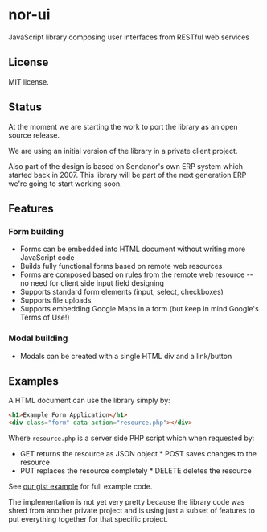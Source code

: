 nor-ui
======

JavaScript library composing user interfaces from RESTful web services

License
-------

MIT license.

Status
------

At the moment we are starting the work to port the library as an open source 
release.

We are using an initial version of the library in a private client project. 

Also part of the design is based on Sendanor's own ERP system which started 
back in 2007. This library will be part of the next generation ERP we're going 
to start working soon.

Features
--------

### Form building

* Forms can be embedded into HTML document without writing more JavaScript code
* Builds fully functional forms based on remote web resources
* Forms are composed based on rules from the remote web resource -- no need for client side input field designing
* Supports standard form elements (input, select, checkboxes)
* Supports file uploads
* Supports embedding Google Maps in a form (but keep in mind Google's Terms of Use!)

### Modal building

* Modals can be created with a single HTML div and a link/button

Examples
--------

A HTML document can use the library simply by:

```html
<h1>Example Form Application</h1>
<div class="form" data-action="resource.php"></div>
```

Where `resource.php` is a server side PHP script which when requested by:

* GET returns the resource as JSON object * POST saves changes to the resource 
* PUT replaces the resource completely * DELETE deletes the resource

See [our gist example](https://gist.github.com/jheusala/5875888) for full 
example code.

The implementation is not yet very pretty because the library code was shred 
from another private project and is using just a subset of features to put 
everything together for that specific project.

